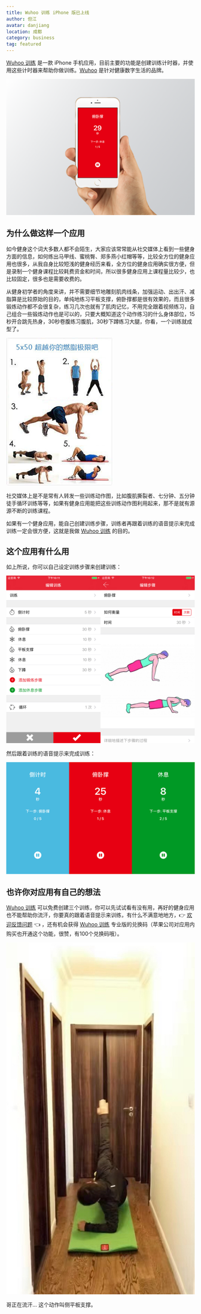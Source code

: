 ```yaml
---
title: Wuhoo 训练 iPhone 版已上线
author: 但江
avatar: danjiang
location: 成都 
category: business
tag: featured
---
```


[Wuhoo 训练][1] 是一款 iPhone 手机应用，目前主要的功能是创建训练计时器，并使用这些计时器来帮助你做训练。[Wuhoo][2] 是针对健康数字生活的品牌。

![Wuhoo Workout iPhone V1 Hand](/images/wuhoo-workout-for-iphone-1-hand.png)

## 为什么做这样一个应用

如今健身这个词大多数人都不会陌生，大家应该常常能从社交媒体上看到一些健身方面的信息，如何练出马甲线、蜜桃臀、郑多燕小红帽等等，比较全方位的健身应用也很多，从我自身比较短浅的健身经历来看，全方位的健身应用确实很方便，但是录制一个健身课程比较耗费资金和时间，所以很多健身应用上课程量比较少，也比较固定，很多也是需要收费的。

从健身初学者的角度来讲，并不需要细节地雕刻肌肉线条，加强运动、出出汗、减脂算是比较原始的目的，单纯地练习平板支撑，俯卧撑都是很有效果的，而且很多锻炼动作都不会很复杂，练习几次也就有了肌肉记忆，不用完全跟着视频练习，自己组合一些锻炼动作也是可以的，只要大概知道这个动作练习的什么身体部位，15秒开合跳先热身，30秒卷腹练习腹肌，30秒下蹲练习大腿，你看，一个训练就成型了。

![Social Network Workout](/images/social-network-workout.jpg)

社交媒体上是不是常有人转发一些训练动作图，比如腹肌撕裂者、七分钟、五分钟徒手循环训练等等，如果有健身应用能把这些训练动作图利用起来，那不是就有源源不断的训练课程。

如果有一个健身应用，能自己创建训练步骤，训练者再跟着训练的语音提示来完成训练一定会很方便，这就是我做 [Wuhoo 训练][1] 的目的。

## 这个应用有什么用

如上所说，你可以自己设定训练步骤来创建训练：

![Wuhoo Workout iPhone V1 Create](/images/wuhoo-workout-for-iphone-1-create.jpg)

然后跟着训练的语音提示来完成训练：

![Wuhoo Workout iPhone V1 Doing](/images/wuhoo-workout-for-iphone-1-doing.jpg)

## 也许你对应用有自己的想法

[Wuhoo 训练][1] 可以免费创建三个训练，你可以先试试看有没有用，再好的健身应用也不能帮助你流汗，你要真的跟着语音提示来训练，有什么不满意地地方，👉  [欢迎反馈问题](http://wuhoo.co/zh/support/) 👈 ，还有机会获得 [Wuhoo 训练][1] 专业版的兑换码（苹果公司对应用内购买也开通这个功能，很赞，有100个兑换码哦）。

![Me Workout](/images/me-workout.jpg)

哥正在流汗... 这个动作叫侧平板支撑。

[1]: http://wuhoo.co/zh/iphone/workout/
[2]: http://wuhoo.co/zh/